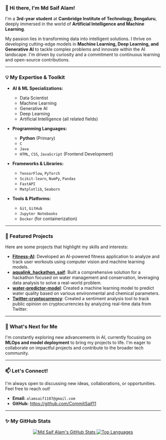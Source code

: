 ### 👋 Hi there, I'm Md Saif Alam!

I'm a **3rd-year student** at **Cambridge Institute of Technology, Bengaluru**, deeply immersed in the world of **Artificial Intelligence and Machine Learning**.

My passion lies in transforming data into intelligent solutions. I thrive on developing cutting-edge models in **Machine Learning, Deep Learning, and Generative AI** to tackle complex problems and innovate within the AI landscape. I'm driven by curiosity and a commitment to continuous learning and open-source contributions.

---

### 💡 My Expertise & Toolkit

-   **AI & ML Specializations:**
    * Data Scientist
    * Machine Learning
    * Generative AI
    * Deep Learning
    * Artificial Intelligence (all related fields)

-   **Programming Languages:**
    * **Python** (Primary)
    * `C`
    * `Java`
    * `HTML`, `CSS`, `JavaScript` (Frontend Development)

-   **Frameworks & Libraries:**
    * `TensorFlow`, `PyTorch`
    * `Scikit-learn`, `NumPy`, `Pandas`
    * `FastAPI`
    * `Matplotlib`, `Seaborn`

-   **Tools & Platforms:**
    * `Git`, `GitHub`
    * `Jupyter Notebooks`
    * `Docker` (for containerization)

---

### 🚀 Featured Projects

Here are some projects that highlight my skills and interests:

* **[Fitness-AI](https://github.com/CommitSaif11/Fitness-AI)**: Developed an AI-powered fitness application to analyze and track user workouts using computer vision and machine learning models.
* **[aqualink_hackathon_saif](https://github.com/CommitSaif11/aqualink_hackathon_saif)**: Built a comprehensive solution for a hackathon focused on water management and conservation, leveraging data analysis to solve a real-world problem.
* **[water-predictor-model](https://github.com/CommitSaif11/water-predictor-model)**: Created a machine learning model to predict water quality based on various environmental and chemical parameters.
* **[Twitter-cryptocurrency](https://github.com/CommitSaif11/Twitter-cryptocurrency)**: Created a sentiment analysis tool to track public opinion on cryptocurrencies by analyzing real-time data from Twitter.

---

### 🌱 What's Next for Me

I'm constantly exploring new advancements in AI, currently focusing on **MLOps and model deployment** to bring my projects to life. I'm eager to collaborate on impactful projects and contribute to the broader tech community.

---

### 📫 Let's Connect!

I'm always open to discussing new ideas, collaborations, or opportunities. Feel free to reach out!

* **Email:** `alamsaif1107@gmail.com`
* **GitHub:** https://github.com/CommitSaif11

---

### ✨ My GitHub Stats

<p align="center">
  <a href="https://github.com/anuraghazra/github-readme-stats">
    <img src="https://github-readme-stats.vercel.app/api?username=CommitSaif11&show_icons=true&theme=radical&hide_border=true&count_private=true" alt="Md Saif Alam's GitHub Stats" />
  </a>
  <a href="https://github.com/anuraghazra/github-readme-stats">
    <img src="https://github-readme-stats.vercel.app/api/top-langs/?username=CommitSaif11&layout=compact&theme=radical&hide_border=true" alt="Top Languages" />
  </a>
</p>
